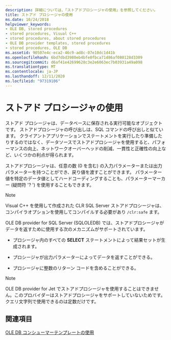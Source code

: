 ```yaml
---
description: 詳細については、「ストアドプロシージャの使用」を参照してください。
title: ストアド プロシージャの使用
ms.date: 10/24/2018
helpviewer_keywords:
- OLE DB, stored procedures
- stored procedures, Visual C++
- stored procedures, about stored procedures
- OLE DB provider templates, stored procedures
- stored procedures, OLE DB
ms.assetid: 90507e4c-eca2-46c9-ad8c-07e10dc1d41b
ms.openlocfilehash: 6bd7dbd3980eb4bfe0fbca71d86af080128d3309
ms.sourcegitcommit: d6af41e42699628c3e2e6063ec7b03931a49a098
ms.translationtype: MT
ms.contentlocale: ja-JP
ms.lasthandoff: 12/11/2020
ms.locfileid: "97319106"
---
```

# <a name="using-stored-procedures"></a>ストアド プロシージャの使用

ストアド プロシージャは、データベースに保存される実行可能なオブジェクトです。 ストアドプロシージャの呼び出しは、SQL コマンドの呼び出しと似ています。 クライアントアプリケーションでステートメントを実行したり準備したりするのではなく、データソースでストアドプロシージャを使用すると、パフォーマンスの向上、ネットワークオーバーヘッドの削減、一貫性と正確性の向上など、いくつかの利点が得られます。

ストアドプロシージャは、任意の数 (0 を含む) の入力パラメーターまたは出力パラメーターを持つことができ、戻り値を渡すことができます。 パラメーター値を特定のデータ値としてハードコーディングすることも、パラメーターマーカー (疑問符 '? ') を使用することもできます。

> [!NOTE]
> Visual C++ を使用して作成された CLR SQL Server ストアドプロシージャは、コンパイラオプションを使用してコンパイルする必要があり `/clr:safe` ます。

OLE DB provider for SQL Server (SQLOLEDB) では、ストアドプロシージャがデータを返すために使用する次のメカニズムがサポートされています。

- プロシージャ内のすべての **SELECT** ステートメントによって結果セットが生成されます。

- プロシージャが出力パラメーターによってデータを返すことができる。

- プロシージャに整数のリターン コードを含めることができる。

> [!NOTE]
> OLE DB provider for Jet でストアドプロシージャを使用することはできません。このプロバイダーはストアドプロシージャをサポートしていないためです。クエリ文字列で使用できるのは定数だけです。

## <a name="see-also"></a>関連項目

[OLE DB コンシューマーテンプレートの使用](../../data/oledb/working-with-ole-db-consumer-templates.md)
